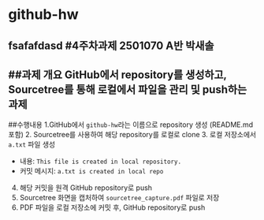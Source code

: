 # github-hw
fsafafdasd
#4주차과제 2501070 A반 박새솔
---
##과제 개요
GitHub에서 repository를 생성하고, Sourcetree를 통해 로컬에서 파일을 관리 및 push하는 과제
---
##수행내용
1.GitHub에서 `github-hw`라는 이름으로 repository 생성 (README.md 포함)
2. Sourcetree를 사용하여 해당 repository를 로컬로 clone
3. 로컬 저장소에서 `a.txt` 파일 생성  
   - 내용: `This file is created in local repository.`
   - 커밋 메시지: `a.txt is created in local repo`
4. 해당 커밋을 원격 GitHub repository로 push
5. Sourcetree 화면을 캡처하여 `sourcetree_capture.pdf` 파일로 저장
6. PDF 파일을 로컬 저장소에 커밋 후, GitHub repository로 push

